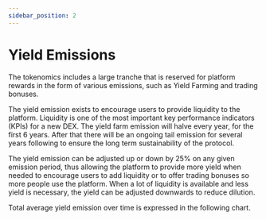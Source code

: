 ```yaml
---
sidebar_position: 2
---
```

# Yield Emissions

The tokenomics includes a large tranche that is reserved for platform rewards in the form of various emissions, such as Yield Farming and trading bonuses. 

The yield emission exists to encourage users to provide liquidity to the platform. Liquidity is one of the most important key performance indicators (KPIs) for a new DEX. The yield farm emission will halve every year, for the first 6 years. After that there will be an ongoing tail emission for several years following to ensure the long term sustainability of the protocol.

The yield emission can be adjusted up or down by 25% on any given emission period, thus allowing the platform to provide more yield when needed to encourage users to add liquidity or to offer trading bonuses so more people use the platform. When a lot of liquidity is available and less yield is necessary, the yield can be adjusted downwards to reduce dilution.

Total average yield emission over time is expressed in the following chart.
